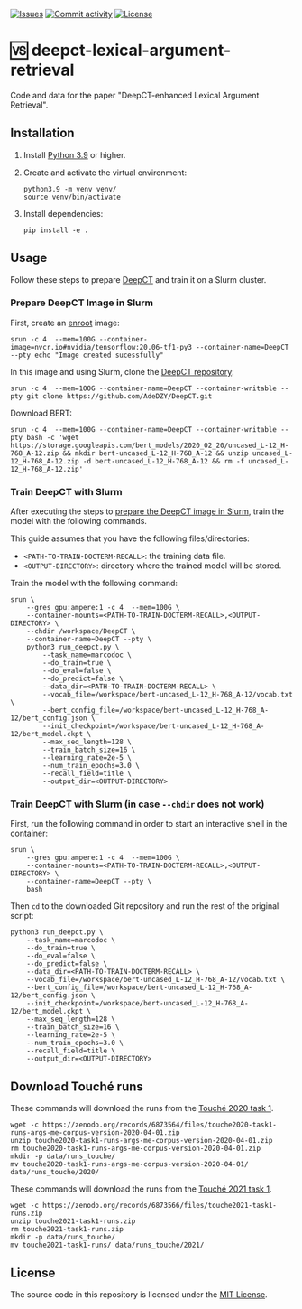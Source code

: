 [![Issues](https://img.shields.io/github/issues/webis-de/deepct-lexical-argument-retrieval?style=flat-square)](https://github.com/webis-de/deepct-lexical-argument-retrieval/issues)
[![Commit activity](https://img.shields.io/github/commit-activity/m/webis-de/deepct-lexical-argument-retrieval?style=flat-square)](https://github.com/webis-de/deepct-lexical-argument-retrieval/commits)
[![License](https://img.shields.io/github/license/webis-de/deepct-lexical-argument-retrieval?style=flat-square)](LICENSE)

# 🆚 deepct-lexical-argument-retrieval

Code and data for the paper "DeepCT-enhanced Lexical Argument Retrieval".

## Installation

1. Install [Python 3.9](https://python.org/downloads/) or higher.
2. Create and activate the virtual environment:

    ```shell
    python3.9 -m venv venv/
    source venv/bin/activate
    ```

3. Install dependencies:

    ```shell
    pip install -e .
    ```

## Usage

Follow these steps to prepare [DeepCT](https://github.com/AdeDZY/DeepCT) and train it on a Slurm cluster.

### Prepare DeepCT Image in Slurm

First, create an [enroot](https://github.com/NVIDIA/enroot) image:

```shell
srun -c 4  --mem=100G --container-image=nvcr.io#nvidia/tensorflow:20.06-tf1-py3 --container-name=DeepCT --pty echo "Image created sucessfully"
```

In this image and using Slurm, clone the [DeepCT repository](https://github.com/AdeDZY/DeepCT):

```shell
srun -c 4  --mem=100G --container-name=DeepCT --container-writable --pty git clone https://github.com/AdeDZY/DeepCT.git
```

Download BERT:

```shell
srun -c 4  --mem=100G --container-name=DeepCT --container-writable --pty bash -c 'wget https://storage.googleapis.com/bert_models/2020_02_20/uncased_L-12_H-768_A-12.zip && mkdir bert-uncased_L-12_H-768_A-12 && unzip uncased_L-12_H-768_A-12.zip -d bert-uncased_L-12_H-768_A-12 && rm -f uncased_L-12_H-768_A-12.zip' 
```

### Train DeepCT with Slurm

After executing the steps to [prepare the DeepCT image in Slurm](#prepare-deepct-image-in-slurm), train the model with the following commands.

This guide assumes that you have the following files/directories:

- `<PATH-TO-TRAIN-DOCTERM-RECALL>`: the training data file.
- `<OUTPUT-DIRECTORY>`: directory where the trained model will be stored.

Train the model with the following command:

```shell
srun \
    --gres gpu:ampere:1 -c 4  --mem=100G \
    --container-mounts=<PATH-TO-TRAIN-DOCTERM-RECALL>,<OUTPUT-DIRECTORY> \
    --chdir /workspace/DeepCT \
    --container-name=DeepCT --pty \
    python3 run_deepct.py \
        --task_name=marcodoc \
        --do_train=true \
        --do_eval=false \
        --do_predict=false \
        --data_dir=<PATH-TO-TRAIN-DOCTERM-RECALL> \
        --vocab_file=/workspace/bert-uncased_L-12_H-768_A-12/vocab.txt \
        --bert_config_file=/workspace/bert-uncased_L-12_H-768_A-12/bert_config.json \
        --init_checkpoint=/workspace/bert-uncased_L-12_H-768_A-12/bert_model.ckpt \
        --max_seq_length=128 \
        --train_batch_size=16 \
        --learning_rate=2e-5 \
        --num_train_epochs=3.0 \
        --recall_field=title \
        --output_dir=<OUTPUT-DIRECTORY>
```

### Train DeepCT with Slurm (in case `--chdir` does not work)

First, run the following command in order to start an interactive shell in the container:

```shell
srun \
    --gres gpu:ampere:1 -c 4  --mem=100G \
    --container-mounts=<PATH-TO-TRAIN-DOCTERM-RECALL>,<OUTPUT-DIRECTORY> \
    --container-name=DeepCT --pty \
    bash
```

Then `cd` to the downloaded Git repository and run the rest of the original script:

```shell
python3 run_deepct.py \
    --task_name=marcodoc \
    --do_train=true \
    --do_eval=false \
    --do_predict=false \
    --data_dir=<PATH-TO-TRAIN-DOCTERM-RECALL> \
    --vocab_file=/workspace/bert-uncased_L-12_H-768_A-12/vocab.txt \
    --bert_config_file=/workspace/bert-uncased_L-12_H-768_A-12/bert_config.json \
    --init_checkpoint=/workspace/bert-uncased_L-12_H-768_A-12/bert_model.ckpt \
    --max_seq_length=128 \
    --train_batch_size=16 \
    --learning_rate=2e-5 \
    --num_train_epochs=3.0 \
    --recall_field=title \
    --output_dir=<OUTPUT-DIRECTORY>
```

## Download Touché runs

These commands will download the runs from the
[Touché 2020 task 1](https://touche.webis.de/clef20/touche20-web/argument-retrieval-for-controversial-questions).

```shell
wget -c https://zenodo.org/records/6873564/files/touche2020-task1-runs-args-me-corpus-version-2020-04-01.zip
unzip touche2020-task1-runs-args-me-corpus-version-2020-04-01.zip
rm touche2020-task1-runs-args-me-corpus-version-2020-04-01.zip
mkdir -p data/runs_touche/
mv touche2020-task1-runs-args-me-corpus-version-2020-04-01/ data/runs_touche/2020/
```

These commands will download the runs from the
[Touché 2021 task 1](https://touche.webis.de/clef21/touche21-web/argument-retrieval-for-controversial-questions).

```shell
wget -c https://zenodo.org/records/6873566/files/touche2021-task1-runs.zip
unzip touche2021-task1-runs.zip
rm touche2021-task1-runs.zip
mkdir -p data/runs_touche/
mv touche2021-task1-runs/ data/runs_touche/2021/
```

## License

The source code in this repository is licensed under the [MIT License](LICENSE).
